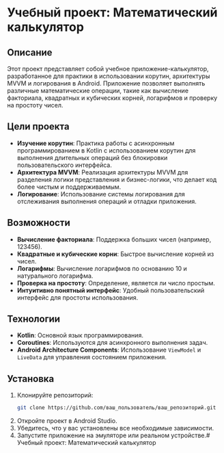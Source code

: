 # Учебный проект: Математический калькулятор

## Описание

Этот проект представляет собой учебное приложение-калькулятор, разработанное для практики в использовании корутин, архитектуры MVVM и логирования в Android. Приложение позволяет выполнять различные математические операции, такие как вычисление факториала, квадратных и кубических корней, логарифмов и проверку на простоту чисел.

## Цели проекта

- **Изучение корутин**: Практика работы с асинхронным программированием в Kotlin с использованием корутин для выполнения длительных операций без блокировки пользовательского интерфейса.
- **Архитектура MVVM**: Реализация архитектуры MVVM для разделения логики представления и бизнес-логики, что делает код более чистым и поддерживаемым.
- **Логирование**: Использование системы логирования для отслеживания выполнения операций и отладки приложения.

## Возможности

- **Вычисление факториала**: Поддержка больших чисел (например, 123456).
- **Квадратные и кубические корни**: Быстрое вычисление корней из чисел.
- **Логарифмы**: Вычисление логарифмов по основанию 10 и натурального логарифма.
- **Проверка на простоту**: Определение, является ли число простым.
- **Интуитивно понятный интерфейс**: Удобный пользовательский интерфейс для простоты использования.

## Технологии

- **Kotlin**: Основной язык программирования.
- **Coroutines**: Используются для асинхронного выполнения задач.
- **Android Architecture Components**: Использование `ViewModel` и `LiveData` для управления состоянием приложения.

## Установка

1. Клонируйте репозиторий:
   ```bash
   git clone https://github.com/ваш_пользователь/ваш_репозиторий.git
2. Откройте проект в Android Studio.
3. Убедитесь, что у вас установлены все необходимые зависимости.
4. Запустите приложение на эмуляторе или реальном устройстве.# Учебный проект: Математический калькулятор
